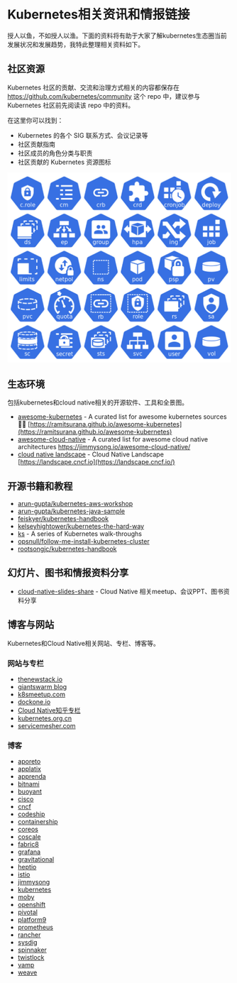 # Kubernetes相关资讯和情报链接

授人以鱼，不如授人以渔。下面的资料将有助于大家了解kubernetes生态圈当前发展状况和发展趋势，我特此整理相关资料如下。

## 社区资源

Kubernetes 社区的贡献、交流和治理方式相关的内容都保存在 <https://github.com/kubernetes/community> 这个 repo 中，建议参与 Kubernetes 社区前先阅读该 repo 中的资料。

在这里你可以找到：

- Kubernetes 的各个 SIG 联系方式、会议记录等
- 社区贡献指南
- 社区成员的角色分类与职责
- 社区贡献的 Kubernetes 资源图标

![Kubernetes 资源图标示例](../images/006tNc79ly1fzmnolp5ghj30z90u0gwf.jpg)

## 生态环境

包括kubernetes和cloud native相关的开源软件、工具和全景图。

- [awesome-kubernetes](https://github.com/ramitsurana/awesome-kubernetes) - A curated list for awesome kubernetes sources 🚢🎉 [https://ramitsurana.github.io/awesome-kubernetes](https://ramitsurana.github.io/awesome-kubernetes)
- [awesome-cloud-native](https://github.com/rootsongjc/awesome-cloud-native/) - A curated list for awesome cloud native architectures <https://jimmysong.io/awesome-cloud-native/>
- [cloud native landscape](https://github.com/cncf/landscape) - Cloud Native Landscape [https://landscape.cncf.io](https://landscape.cncf.io/)

## 开源书籍和教程

- [arun-gupta/kubernetes-aws-workshop](https://github.com/arun-gupta/kubernetes-aws-workshop)
- [arun-gupta/kubernetes-java-sample](https://github.com/arun-gupta/kubernetes-java-sample)
- [feiskyer/kubernetes-handbook](https://github.com/feiskyer/kubernetes-handbook)
- [kelseyhightower/kubernetes-the-hard-way](https://github.com/kelseyhightower/kubernetes-the-hard-way)
- [ks](https://github.com/red-gate/ks) - A series of Kubernetes walk-throughs
- [opsnull/follow-me-install-kubernetes-cluster](https://github.com/opsnull/follow-me-install-kubernetes-cluster)
- [rootsongjc/kubernetes-handbook](https://github.com/rootsongjc/kubernetes-handbook)

## 幻灯片、图书和情报资料分享

- [cloud-native-slides-share](https://github.com/rootsongjc/cloud-native-slides-share)  - Cloud Native 相关meetup、会议PPT、图书资料分享

## 博客与网站

Kubernetes和Cloud Native相关网站、专栏、博客等。

### 网站与专栏

- [thenewstack.io](https://thenewstack.io/)
- [giantswarm blog](https://blog.giantswarm.io/)
- [k8smeetup.com](http://www.k8smeetup.com)
- [dockone.io](http://www.dockone.io)
- [Cloud Native知乎专栏](https://zhuanlan.zhihu.com/cloud-native)
- [kubernetes.org.cn](https://www.kubernetes.org.cn/)
- [servicemesher.com](https://www.servicemesher.com)

### 博客

- [aporeto](https://www.aporeto.com/blog/)
- [applatix](https://applatix.com/blog/)
- [apprenda](https://apprenda.com/blog/)
- [bitnami](https://engineering.bitnami.com/)
- [buoyant](https://buoyant.io/blog/)
- [cisco](https://blogs.cisco.com/tag/kubernetes)
- [cncf](https://www.cncf.io/newsroom/blog/)
- [codeship](https://blog.codeship.com/)
- [containership](https://blog.containership.io/)
- [coreos](https://coreos.com/blog/)
- [coscale](https://www.coscale.com/blog)
- [fabric8](https://blog.fabric8.io/)
- [grafana](https://grafana.com/blog/)
- [gravitational](https://gravitational.com/blog/)
- [heptio](https://blog.heptio.com/)
- [istio](https://istio.io/blog/)
- [jimmysong](https://jimmysong.io)
- [kubernetes](http://blog.kubernetes.io/)
- [moby](https://blog.mobyproject.org/)
- [openshift](https://blog.openshift.com/tag/kubernetes/)
- [pivotal](https://content.pivotal.io/)
- [platform9](https://platform9.com/blog/)
- [prometheus](https://prometheus.io/blog/)
- [rancher](https://rancher.com/blog/)
- [sysdig](https://sysdig.com/blog/)
- [spinnaker](https://blog.spinnaker.io)
- [twistlock](https://www.twistlock.com/blog/)
- [vamp](https://medium.com/vamp-io)
- [weave](https://www.weave.works/blog/)
